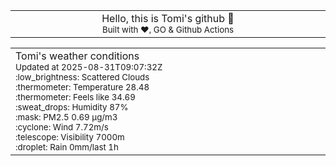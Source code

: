
<div align="center">
<table>
<tbody>
<td align="center">
<img width="2000" height="0"><br>
Hello, this is Tomi's github 👋<br>
<sup>Built with ❤️, GO & Github Actions</sup><br>
<img width="2000" height="0">
</td>
</tbody>
</table>
</div>
<table>
<tbody>
<td align="left">
<img width="2000" height="0"><br>
Tomi's weather conditions<br>
<sup>Updated at 2025-08-31T09:07:32Z</sup><br>
<sup>:low_brightness: Scattered Clouds</sup><br>
<sup>:thermometer: Temperature 28.48 </sup><br>
<sup>:thermometer: Feels like 34.69</sup><br>
<sup>:sweat_drops: Humidity 87%</sup><br>
<sup>:mask: PM2.5 0.69 μg/m3</sup><br>
<sup>:cyclone: Wind 7.72m/s </sup><br>
<sup>:telescope: Visibility 7000m </sup><br>
<sup>:droplet: Rain 0mm/last 1h </sup><br>
<img width="2000" height="0">
</td>
<td align="left">
<img width="2000" height="0"><br>
<br>
<img width="2000" height="0">
</td>
</tbody>
</table>
</div>
    